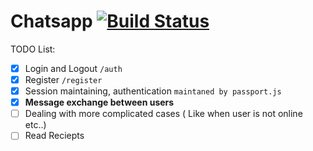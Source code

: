 # Chatsapp  [![Build Status](https://travis-ci.org/shreyasseshadri/chatsapp.svg?branch=master)](https://travis-ci.org/shreyasseshadri/chatsapp)

TODO List:

- [x] Login and Logout `/auth`
- [x] Register `/register`
- [x] Session maintaining, authentication `maintaned by passport.js`
- [x] <b>Message exchange between users</b>
- [ ] Dealing with more complicated cases ( Like when user is not online etc..)
- [ ] Read Reciepts
